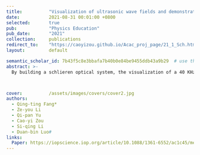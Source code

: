 ```yaml
---
title:          "Visualization of ultrasonic wave fields and demonstration of sound wave property in undergraduate physics experiment"
date:           2021-08-31 00:01:00 +0800
selected:       true
pub:            "Physics Education"
pub_date:       "2021"
collection:     publications
redirect_to:    "https://caoyizou.github.io/Acac_proj_page/21_1_Sch.html"
layout:         default

semantic_scholar_id: 7b43f5c8e3bbafa7b40b0e84be9455ddb43a9b29  # use this to retrieve citation count
abstract: >-
  By building a schlieren optical system, the visualization of a 40 KHz sound wave is realized. By using the schlieren system, the demonstration of acoustic reflection, interference and diffraction can be easily realized. At the same time, the visual acoustic field provides another simple way for the measurement of sound velocity. In this paper, the experimental device is simple in structure and low in cost. The experimental content combines the optical and acoustic content, which can be used as the acoustic experimental content for undergraduate students.



cover:          /assets/images/covers/cover2.jpg
authors:
  - Qing-ting Fang*
  - Ze-you Li
  - Qi-pan Yu
  - Cao-yi Zou
  - Si-qing Li
  - Duan-bin Luo#
links:
  Paper: https://iopscience.iop.org/article/10.1088/1361-6552/ac1c45/meta
---
```

